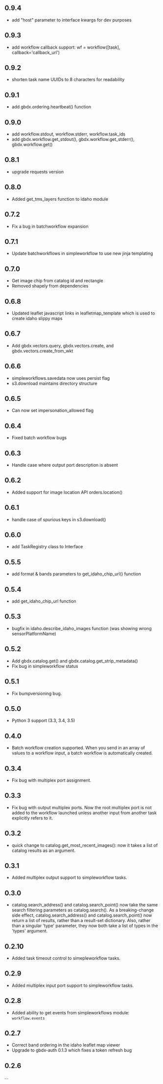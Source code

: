 0.9.4
-----
* add "host" parameter to interface kwargs for dev purposes

0.9.3
-----
* add workflow callback support:  wf = workflow([task], callback='callback_url')

0.9.2
-----
* shorten task name UUIDs to 8 characters for readability

0.9.1
-----
* add gbdx.ordering.heartbeat() function

0.9.0
-----
* add workflow.stdout, workflow.stderr, workflow.task_ids
* add gbdx.workflow.get_stdout(), gbdx.workflow.get_stderr(), gbdx.workflow.get()

0.8.1
-----
* upgrade requests version

0.8.0
-----
* Added get_tms_layers function to idaho module

0.7.2
-----
* Fix a bug in batchworkflow expansion

0.7.1
-----
* Update batchworkflows in simpleworkflow to use new jinja templating

0.7.0
-----
* Get image chip from catalog id and rectangle
* Removed shapely from dependencies

0.6.8
-----
* Updated leaflet javascript links in leafletmap_template which is used to create idaho slippy maps

0.6.7
-----
* Add gbdx.vectors.query, gbdx.vectors.create, and gbdx.vectors.create_from_wkt

0.6.6
-----
* simpleworkflows.savedata now uses persist flag
* s3.download maintains directory structure

0.6.5
-----
* Can now set impersonation_allowed flag

0.6.4
-----
* Fixed batch workflow bugs

0.6.3
-----
* Handle case where output port description is absent

0.6.2
-----
* Added support for image location API orders.location()

0.6.1
-----
* handle case of spurious keys in s3.download()

0.6.0
-----
* add TaskRegistry class to Interface

0.5.5
-----
* add format & bands parameters to get_idaho_chip_url() function

0.5.4
-----
* add get_idaho_chip_url function

0.5.3
-----
* bugfix in idaho.describe_idaho_images function (was showing wrong sensorPlatformName)

0.5.2
-----
* Add gbdx.catalog.get() and gbdx.catalog.get_strip_metadata()
* Fix bug in simpleworkflow status

0.5.1
-----
* Fix bumpversioning bug.

0.5.0
-----
* Python 3 support (3.3, 3.4, 3.5)

0.4.0
-----
* Batch workflow creation supported.  When you send in an array of values to a workflow input, a batch workflow is automatically created.

0.3.4
-----
* Fix bug with multiplex port assignment.

0.3.3
-----
* Fix bug with output multiplex ports.  Now the root multiplex port is not added to the workflow launched unless another input from another task explicitly refers to it.

0.3.2
-----
* quick change to catalog.get_most_recent_images(): now it takes a list of catalog results as an argument.

0.3.1
-----
* Added multiplex output support to simpleworkflow tasks.

0.3.0
-----
* catalog.search_address() and catalog.search_point() now take the same search filtering parameters as catalog.search().  As a breaking-change side effect, catalog.search_address() and catalog.search_point() now return a list of results, rather than a result-set dictionary.  Also, rather than a singular 'type' parameter, they now both take a list of types in the 'types' argument.


0.2.10
-----
* Added task timeout control to simepleworkflow tasks.

0.2.9
-----
* Added multiplex input port support to simpleworkflow tasks.


0.2.8
-----
* Added ability to get events from simpleworkflows module: ```workflow.events```

0.2.7
-----
* Correct band ordering in the idaho leaflet map viewer
* Upgrade to gbdx-auth 0.1.3 which fixes a token refresh bug


0.2.6
-----

...
